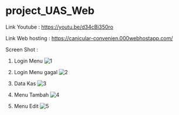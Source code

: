 # project_UAS_Web


Link Youtube :
https://youtu.be/d34cBi350ro

Link Web hosting :
https://canicular-convenien.000webhostapp.com/


Screen Shot :
1. Login Menu
![1](https://user-images.githubusercontent.com/81458524/126872186-0ef4ca70-458b-4892-9196-e40182a6b149.jpg)

2. Login Menu gagal
![2](https://user-images.githubusercontent.com/81458524/126872188-ec086231-9fa2-45b3-8ed3-8837ae0856c7.jpg)

3. Data Kas
![3](https://user-images.githubusercontent.com/81458524/126872190-b1cffa8f-9704-4e5a-b2f1-7a5b921d2a7c.jpg)

4. Menu Tambah
![4](https://user-images.githubusercontent.com/81458524/126872193-a9cbebf1-612a-41d9-8f01-0067f5cbab88.jpg)

5. Menu Edit
![5](https://user-images.githubusercontent.com/81458524/126872197-203ba802-5f91-48c3-9981-e030ab37e3b7.jpg)
